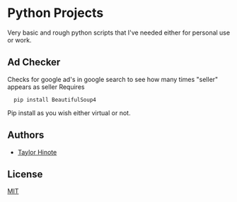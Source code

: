 
# Python Projects

Very basic and rough python scripts that I've needed either for personal use or work.




## Ad Checker
Checks for google ad's in google search to see how many times "seller" appears as seller
Requires
```
  pip install BeautifulSoup4
```
Pip install as you wish either virtual or not.

## Authors

- [Taylor Hinote](https://github.com/Taylor-Hinote/)


## License

[MIT](https://choosealicense.com/licenses/mit/)
